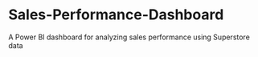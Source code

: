 # Sales-Performance-Dashboard
A Power BI dashboard for analyzing sales performance using Superstore data
